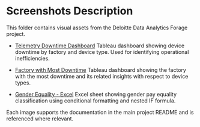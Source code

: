 # Screenshots Description

This folder contains visual assets from the Deloitte Data Analytics Forage project.

- [Telemetry Downtime Dashboard](Telemetry%20Downtime%20Dashboard.png)
  Tableau dashboard showing device downtime by factory and device type. Used for identifying operational inefficiencies.

- [Factory with Most Downtime](Factory%20with%20Most%20Downtime.png)
  Tableau dashboard showing the factory with the most downtime and its related insights with respect to device types.

- [Gender Equality - Excel](Gender%20Equality%20-%20Excel.png) 
  Excel sheet showing gender pay equality classification using conditional formatting and nested IF formula.

Each image supports the documentation in the main project README and is referenced where relevant.
